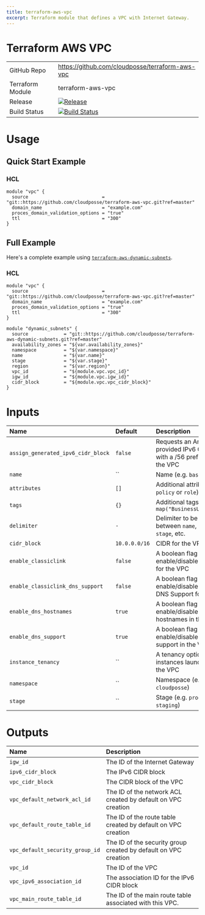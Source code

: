 ```yaml
---
title: terraform-aws-vpc
excerpt: Terraform module that defines a VPC with Internet Gateway.
---
```


# Terraform AWS VPC

|                  |                                                                                                                                                |
|:-----------------|:-----------------------------------------------------------------------------------------------------------------------------------------------|
| GitHub Repo      | <https://github.com/cloudposse/terraform-aws-vpc>                                                                                              |
| Terraform Module | terraform-aws-vpc                                                                                                                              |
| Release          | [![Release](https://img.shields.io/github/release/cloudposse/terraform-aws-vpc.svg)](https://github.com/cloudposse/terraform-aws-vpc/releases) |
| Build Status     | [![Build Status](https://travis-ci.org/cloudposse/terraform-aws-vpc.svg)](https://travis-ci.org/cloudposse/terraform-aws-vpc)                  |

# Usage

## Quick Start Example

### HCL

```hcl
module "vpc" {
  source                           = "git::https://github.com/cloudposse/terraform-aws-vpc.git?ref=master"
  domain_name                      = "example.com"
  proces_domain_validation_options = "true"
  ttl                              = "300"
}
```

## Full Example

Here's a complete example using [`terraform-aws-dynamic-subnets`](https://github.com/cloudposse/terraform-aws-dynamic-subnets.git).

### HCL

```hcl
module "vpc" {
  source                           = "git::https://github.com/cloudposse/terraform-aws-vpc.git?ref=master"
  domain_name                      = "example.com"
  proces_domain_validation_options = "true"
  ttl                              = "300"
}

module "dynamic_subnets" {
  source             = "git::https://github.com/cloudposse/terraform-aws-dynamic-subnets.git?ref=master"
  availability_zones = "${var.availability_zones}"
  namespace          = "${var.namespace}"
  name               = "${var.name}"
  stage              = "${var.stage}"
  region             = "${var.region}"
  vpc_id             = "${module.vpc.vpc_id}"
  igw_id             = "${module.vpc.igw_id}"
  cidr_block         = "${module.vpc.vpc_cidr_block}"
}
```

# Inputs

| Name                               | Default       | Description                                                                      | Required |
|:-----------------------------------|:--------------|:---------------------------------------------------------------------------------|:---------|
| `assign_generated_ipv6_cidr_block` | `false`       | Requests an Amazon-provided IPv6 CIDR block with a /56 prefix length for the VPC | No       |
| `name`                             | ``            | Name (e.g. `bastion` or `db`)                                                    | Yes      |
| `attributes`                       | `[]`          | Additional attributes (e.g. `policy` or `role`)                                  | No       |
| `tags`                             | `{}`          | Additional tags (e.g. `map("BusinessUnit","XYZ")`                                | No       |
| `delimiter`                        | `-`           | Delimiter to be used between `name`, `namespace`, `stage`, etc.                  | No       |
| `cidr_block`                       | `10.0.0.0/16` | CIDR for the VPC                                                                 | No       |
| `enable_classiclink`               | `false`       | A boolean flag to enable/disable ClassicLink for the VPC                         | No       |
| `enable_classiclink_dns_support`   | `false`       | A boolean flag to enable/disable ClassicLink DNS Support for the VPC             | No       |
| `enable_dns_hostnames`             | `true`        | A boolean flag to enable/disable DNS hostnames in the VPC                        | No       |
| `enable_dns_support`               | `true`        | A boolean flag to enable/disable DNS support in the VPC                          | No       |
| `instance_tenancy`                 | ``            | A tenancy option for instances launched into the VPC                             | No       |
| `namespace`                        | ``            | Namespace (e.g. `cp` or `cloudposse`)                                            | Yes      |
| `stage`                            | ``            | Stage (e.g. `prod`, `dev`, `staging`)                                            | Yes      |

# Outputs

| Name                            | Description                                                     |
|:--------------------------------|:----------------------------------------------------------------|
| `igw_id`                        | The ID of the Internet Gateway                                  |
| `ipv6_cidr_block`               | The IPv6 CIDR block                                             |
| `vpc_cidr_block`                | The CIDR block of the VPC                                       |
| `vpc_default_network_acl_id`    | The ID of the network ACL created by default on VPC creation    |
| `vpc_default_route_table_id`    | The ID of the route table created by default on VPC creation    |
| `vpc_default_security_group_id` | The ID of the security group created by default on VPC creation |
| `vpc_id`                        | The ID of the VPC                                               |
| `vpc_ipv6_association_id`       | The association ID for the IPv6 CIDR block                      |
| `vpc_main_route_table_id`       | The ID of the main route table associated with this VPC.        |
